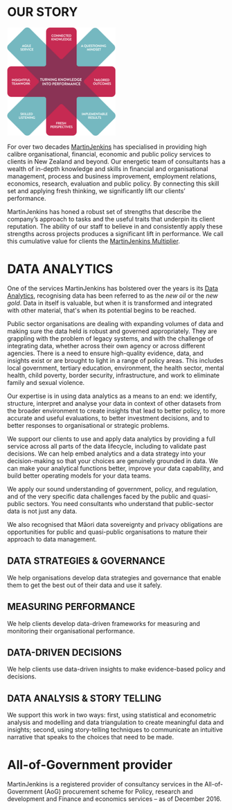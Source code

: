<!---
![](https://github.com/martin-jenkins/.github/blob/main/profile/MJ_Multiplier-RGB-300DPI.jpg =250x250)
![MJ_Multiplier RGB 300DPI](./profile/MJ_Multiplier-RGB-300DPI.jpg)
-->

# OUR STORY

<img src=https://github.com/martin-jenkins/.github/blob/main/profile/MJ_Multiplier-RGB-300DPI.jpg alt= "" width=250 height=250 alight=right>

For over two decades [MartinJenkins](https://www.martinjenkins.co.nz/about-us/our-story/) has specialised in providing high calibre organisational, financial, economic and public policy services to clients in New Zealand and beyond. Our energetic team of consultants has a wealth of in-depth knowledge and skills in financial and organisational management, process and business improvement, employment relations, economics, research, evaluation and public policy. By connecting this skill set and applying fresh thinking, we significantly lift our clients’ performance.

MartinJenkins has honed a robust set of strengths that describe the company’s approach to tasks and the useful traits that underpin its client reputation. The ability of our staff to believe in and consistently apply these strengths across projects produces a significant lift in performance. We call this cumulative value for clients the [MartinJenkins Multiplier](https://www.martinjenkins.co.nz/about-us/our-strengths/).

# DATA ANALYTICS
One of the services MartinJenkins has bolstered over the years is its [Data Analytics](https://www.martinjenkins.co.nz/services/data-analytics/), recognising data has been referred to as the *new oil* or the *new gold*. Data in itself is valuable, but when it is transformed and integrated with other material, that's when its potential begins to be reached.

Public sector organisations are dealing with expanding volumes of data and making sure the data held is robust and governed appropriately. They are grappling with the problem of legacy systems, and with the challenge of integrating data, whether across their own agency or across different agencies. There is a need to ensure high-quality evidence, data, and insights exist or are brought to light in a range of policy areas. This includes local government, tertiary education, environment, the health sector, mental health, child poverty, border security, infrastructure, and work to eliminate family and sexual violence.

Our expertise is in using data analytics as a means to an end: we identify, structure, interpret and analyse your data in context of other datasets from the broader environment to create insights that lead to better policy, to more accurate and useful evaluations, to better investment decisions, and to better responses to organisational or strategic problems.

We support our clients to use and apply data analytics by providing a full service across all parts of the data lifecycle, including to validate past decisions. We can help embed analytics and a data strategy into your decision-making so that your choices are genuinely grounded in data. We can make your analytical functions better, improve your data capability, and build better operating models for your data teams.

We apply our sound understanding of government, policy, and regulation, and of the very specific data challenges faced by the public and quasi-public sectors. You need consultants who understand that public-sector data is not just any data.

We also recognised that Māori data sovereignty and privacy obligations are opportunities for public and quasi-public organisations to mature their approach to data management.  

## DATA STRATEGIES & GOVERNANCE
We help organisations develop data strategies and governance that enable them to get the best out of their data and use it safely.

## MEASURING PERFORMANCE
We help clients develop data-driven frameworks for measuring and monitoring their organisational performance.

## DATA-DRIVEN DECISIONS
We help clients use data-driven insights to make evidence-based policy and decisions.

## DATA ANALYSIS & STORY TELLING
We support this work in two ways: first, using statistical and econometric analysis and modelling and data triangulation to create meaningful data and insights; second, using story-telling techniques to communicate an intuitive narrative that speaks to the choices that need to be made.


# All-of-Government provider
MartinJenkins is a registered provider of consultancy services in the All-of-Government (AoG) procurement scheme for Policy, research and development and Finance and economics services – as of December 2016.

